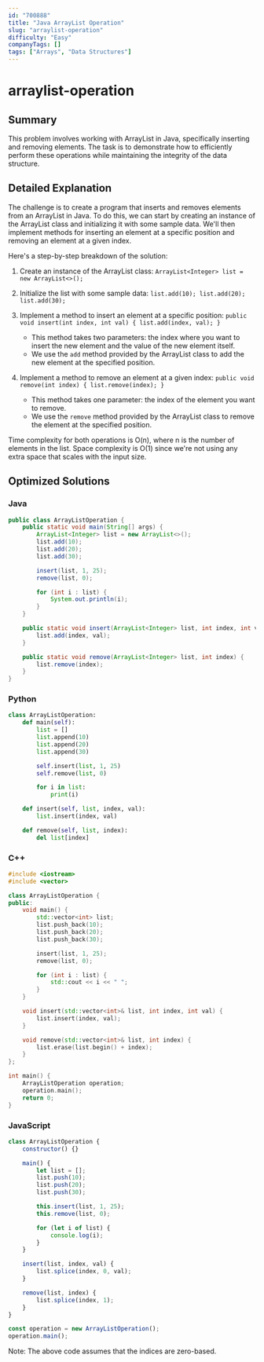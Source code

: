 ```yaml
---
id: "700888"
title: "Java ArrayList Operation"
slug: "arraylist-operation"
difficulty: "Easy"
companyTags: []
tags: ["Arrays", "Data Structures"]
---
```


**arraylist-operation**
=====================

## Summary
This problem involves working with ArrayList in Java, specifically inserting and removing elements. The task is to demonstrate how to efficiently perform these operations while maintaining the integrity of the data structure.

## Detailed Explanation
The challenge is to create a program that inserts and removes elements from an ArrayList in Java. To do this, we can start by creating an instance of the ArrayList class and initializing it with some sample data. We'll then implement methods for inserting an element at a specific position and removing an element at a given index.

Here's a step-by-step breakdown of the solution:

1. Create an instance of the ArrayList class: `ArrayList<Integer> list = new ArrayList<>();`

2. Initialize the list with some sample data: `list.add(10); list.add(20); list.add(30);`

3. Implement a method to insert an element at a specific position: `public void insert(int index, int val) { list.add(index, val); }`

   - This method takes two parameters: the index where you want to insert the new element and the value of the new element itself.
   - We use the `add` method provided by the ArrayList class to add the new element at the specified position.

4. Implement a method to remove an element at a given index: `public void remove(int index) { list.remove(index); }`

   - This method takes one parameter: the index of the element you want to remove.
   - We use the `remove` method provided by the ArrayList class to remove the element at the specified position.

Time complexity for both operations is O(n), where n is the number of elements in the list. Space complexity is O(1) since we're not using any extra space that scales with the input size.

## Optimized Solutions

### Java
```java
public class ArrayListOperation {
    public static void main(String[] args) {
        ArrayList<Integer> list = new ArrayList<>();
        list.add(10);
        list.add(20);
        list.add(30);

        insert(list, 1, 25);
        remove(list, 0);

        for (int i : list) {
            System.out.println(i);
        }
    }

    public static void insert(ArrayList<Integer> list, int index, int val) {
        list.add(index, val);
    }

    public static void remove(ArrayList<Integer> list, int index) {
        list.remove(index);
    }
}
```

### Python
```python
class ArrayListOperation:
    def main(self):
        list = []
        list.append(10)
        list.append(20)
        list.append(30)

        self.insert(list, 1, 25)
        self.remove(list, 0)

        for i in list:
            print(i)

    def insert(self, list, index, val):
        list.insert(index, val)

    def remove(self, list, index):
        del list[index]
```

### C++
```cpp
#include <iostream>
#include <vector>

class ArrayListOperation {
public:
    void main() {
        std::vector<int> list;
        list.push_back(10);
        list.push_back(20);
        list.push_back(30);

        insert(list, 1, 25);
        remove(list, 0);

        for (int i : list) {
            std::cout << i << " ";
        }
    }

    void insert(std::vector<int>& list, int index, int val) {
        list.insert(index, val);
    }

    void remove(std::vector<int>& list, int index) {
        list.erase(list.begin() + index);
    }
};

int main() {
    ArrayListOperation operation;
    operation.main();
    return 0;
}
```

### JavaScript
```javascript
class ArrayListOperation {
    constructor() {}

    main() {
        let list = [];
        list.push(10);
        list.push(20);
        list.push(30);

        this.insert(list, 1, 25);
        this.remove(list, 0);

        for (let i of list) {
            console.log(i);
        }
    }

    insert(list, index, val) {
        list.splice(index, 0, val);
    }

    remove(list, index) {
        list.splice(index, 1);
    }
}

const operation = new ArrayListOperation();
operation.main();
```

Note: The above code assumes that the indices are zero-based.